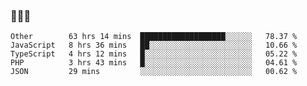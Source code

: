 ### 👋👋👋
<!--START_SECTION:waka-->
```text
Other        63 hrs 14 mins  ███████████████████░░░░░░   78.37 % 
JavaScript   8 hrs 36 mins   ██░░░░░░░░░░░░░░░░░░░░░░░   10.66 % 
TypeScript   4 hrs 12 mins   █░░░░░░░░░░░░░░░░░░░░░░░░   05.22 % 
PHP          3 hrs 43 mins   █░░░░░░░░░░░░░░░░░░░░░░░░   04.61 % 
JSON         29 mins         ░░░░░░░░░░░░░░░░░░░░░░░░░   00.62 %
```
<!--END_SECTION:waka-->
